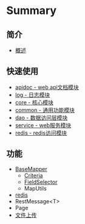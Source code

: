 # Summary

## 简介

* [概述](README.md)

## 快速使用

* [apidoc - web api文档模块](chapter1.md)
* [log - 日志模块](plg-fx-log.md)
* [core - 核心模块](plg-fx-core.md)
* [common - 通用功能模块](common-tong-yong-gong-neng-mo-kuai.md)
* [dao - 数据访问层模块](dao-shu-ju-fang-wen-ceng-mo-kuai.md)
* [service - web服务模块](service-webfu-wu-mo-kuai.md)
* [redis - redis访问模块](redis-redisfang-wen-mo-kuai.md)

## 功能

* [BaseMapper](gong-neng/basemapper.md)
  * [Criteria](gong-neng/basemapper/criteria.md)
  * [FieldSelector](gong-neng/basemapper/fieldselector.md)
  * MapUtils
* [redis](gong-neng/redis.md)
* RestMessage&lt;T&gt;
* Page
* [文件上传](wen-jian-shang-chuan.md)

